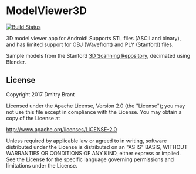 # ModelViewer3D

[![Build Status](https://travis-ci.org/dbrant/ModelViewer3D.svg)](https://travis-ci.org/dbrant/ModelViewer3D)

3D model viewer app for Android! Supports STL files (ASCII and binary), and has limited support for OBJ (Wavefront) and PLY (Stanford) files.

Sample models from the Stanford [3D Scanning Repository](https://graphics.stanford.edu/data/3Dscanrep/), decimated using Blender.

## License

Copyright 2017 Dmitry Brant

Licensed under the Apache License, Version 2.0 (the "License");
you may not use this file except in compliance with the License.
You may obtain a copy of the License at

   http://www.apache.org/licenses/LICENSE-2.0

Unless required by applicable law or agreed to in writing, software
distributed under the License is distributed on an "AS IS" BASIS,
WITHOUT WARRANTIES OR CONDITIONS OF ANY KIND, either express or implied.
See the License for the specific language governing permissions and
limitations under the License.
